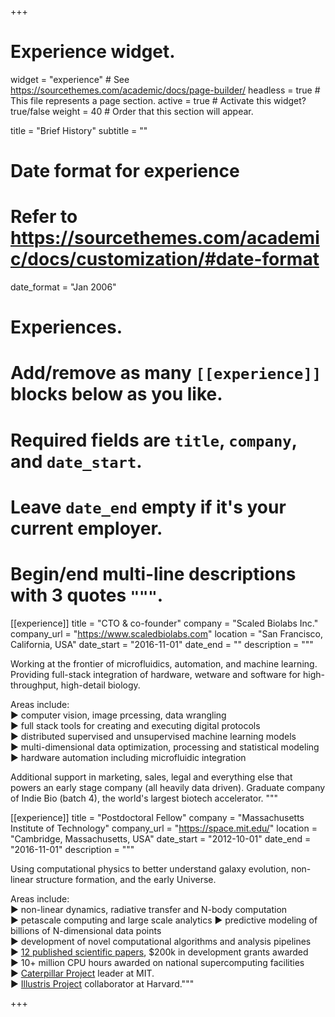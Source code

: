+++
# Experience widget.
widget = "experience"  # See https://sourcethemes.com/academic/docs/page-builder/
headless = true  # This file represents a page section.
active = true  # Activate this widget? true/false
weight = 40  # Order that this section will appear.

title = "Brief History"
subtitle = ""

# Date format for experience
#   Refer to https://sourcethemes.com/academic/docs/customization/#date-format
date_format = "Jan 2006"

  
# Experiences.
#   Add/remove as many `[[experience]]` blocks below as you like.
#   Required fields are `title`, `company`, and `date_start`.
#   Leave `date_end` empty if it's your current employer.
#   Begin/end multi-line descriptions with 3 quotes `"""`.

[[experience]]
  title = "CTO &amp; co-founder"
  company = "Scaled Biolabs Inc."
  company_url = "https://www.scaledbiolabs.com"
  location = "San Francisco, California, USA"
  date_start = "2016-11-01"
  date_end = ""
  description = """

Working at the frontier of microfluidics, automation, and machine learning. Providing full-stack integration of hardware, wetware and software for high-throughput, high-detail biology.  

Areas include:  
► computer vision, image prcessing, data wrangling  
► full stack tools for creating and executing digital protocols  
► distributed supervised and unsupervised machine learning models  
► multi-dimensional data optimization, processing and statistical modeling  
► hardware automation including microfluidic integration

Additional support in marketing, sales, legal and everything else that powers an early stage company (all heavily data driven). Graduate company of Indie Bio (batch 4), the world's largest biotech accelerator. """

[[experience]]
  title = "Postdoctoral Fellow"
  company = "Massachusetts Institute of Technology"
  company_url = "https://space.mit.edu/"
  location = "Cambridge, Massachusetts, USA"
  date_start = "2012-10-01"
  date_end = "2016-11-01"
  description = """ 

  Using computational physics to better understand galaxy evolution, non-linear structure formation, and the early Universe. 

Areas include:  
► non-linear dynamics, radiative transfer and N-body computation  
► petascale computing and large scale analytics 
► predictive modeling of billions of N-dimensional data points  
► development of novel computational algorithms and analysis pipelines  
► [12 published scientific papers](https://scholar.google.com.au/citations?user=ndwtPccAAAAJ&hl=en), $200k in development grants awarded  
► 10+ million CPU hours awarded on national supercomputing facilities  
► [Caterpillar Project](www.caterpillarproject.org) leader at MIT.  
► [Illustris Project](www.illustris-project.org) collaborator at Harvard."""

+++
